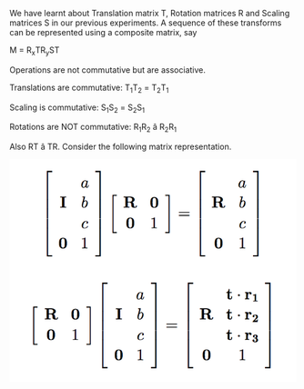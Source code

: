 We have learnt about Translation matrix T, Rotation matrices R and Scaling matrices S in our previous experiments. A sequence of these transforms can be represented using a composite matrix, say  

M = R<sub>x</sub>TR<sub>y</sub>ST

Operations are not commutative but are associative.

Translations are commutative: T<sub>1</sub>T<sub>2</sub> = T<sub>2</sub>T<sub>1</sub>

Scaling is commutative: S<sub>1</sub>S<sub>2</sub> = S<sub>2</sub>S<sub>1</sub>

Rotations are NOT commutative: R<sub>1</sub>R<sub>2</sub>  &#226;  R<sub>2</sub>R<sub>1</sub>

Also RT  &#226;  TR. Consider the following matrix representation.

<img src="images/rt-tr.png">

